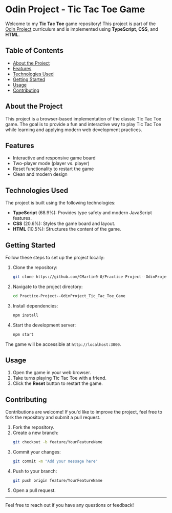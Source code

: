 # Odin Project - Tic Tac Toe Game 

Welcome to my **Tic Tac Toe** game repository! This project is part of the [Odin Project](https://www.theodinproject.com/lessons/node-path-javascript-tic-tac-toe) curriculum and is implemented using **TypeScript**, **CSS**, and **HTML**.

## Table of Contents

- [About the Project](#about-the-project)
- [Features](#features)
- [Technologies Used](#technologies-used)
- [Getting Started](#getting-started)
- [Usage](#usage)
- [Contributing](#contributing)

## About the Project

This project is a browser-based implementation of the classic Tic Tac Toe game. The goal is to provide a fun and interactive way to play Tic Tac Toe while learning and applying modern web development practices.

## Features

- Interactive and responsive game board
- Two-player mode (player vs. player)
- Reset functionality to restart the game
- Clean and modern design

## Technologies Used

The project is built using the following technologies:

- **TypeScript** (68.9%): Provides type safety and modern JavaScript features.
- **CSS** (20.6%): Styles the game board and layout.
- **HTML** (10.5%): Structures the content of the game.

## Getting Started

Follow these steps to set up the project locally:

1. Clone the repository:
   ```bash
   git clone https://github.com/CMartin0-0/Practice-Project--OdinProject_Tic_Tac_Toe_Game.git
   ```
2. Navigate to the project directory:
   ```bash
   cd Practice-Project--OdinProject_Tic_Tac_Toe_Game
   ```
3. Install dependencies:
   ```bash
   npm install
   ```
4. Start the development server:
   ```bash
   npm start
   ```

The game will be accessible at `http://localhost:3000`.

## Usage

1. Open the game in your web browser.
2. Take turns playing Tic Tac Toe with a friend.
3. Click the **Reset** button to restart the game.

## Contributing

Contributions are welcome! If you'd like to improve the project, feel free to fork the repository and submit a pull request.

1. Fork the repository.
2. Create a new branch:
   ```bash
   git checkout -b feature/YourFeatureName
   ```
3. Commit your changes:
   ```bash
   git commit -m "Add your message here"
   ```
4. Push to your branch:
   ```bash
   git push origin feature/YourFeatureName
   ```
5. Open a pull request.
   
---

Feel free to reach out if you have any questions or feedback!
